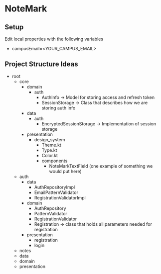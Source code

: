 # NoteMark


## Setup

Edit local properties with the following variables
- campusEmail=<YOUR_CAMPUS_EMAIL>

## Project Structure Ideas

- root
  - core
    - domain
      - auth
        * AuthInfo -> Model for storing access and refresh token
        * SessionStorage -> Class that describes how we are storing auth info
    - data
      - auth
        * EncryptedSessionStorage -> Implementation of session storage
    - presentation
      - design_system
        * Theme.kt
        * Type.kt
        * Color.kt
        - components
          * NoteMarkTextField (one example of something we would put here)
  - auth
    - data
      * AuthRepositoryImpl
      * EmailPatternValidator
      * RegistrationValidatorImpl
    - domain
      * AuthRepository
      * PatternValidator
      * RegistrationValidator
      * Registration -> class that holds all parameters needed for registration
    - presentation
      - registration
      - login
  - notes
  -   data
  -   domain
  -   presentation
